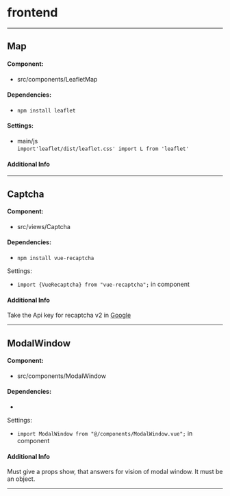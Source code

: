 # frontend
___
## Map
#### Component:
* src/components/LeafletMap

#### Dependencies:  
* ``npm install leaflet``

#### Settings:
* main/js  
``import'leaflet/dist/leaflet.css'
import L from 'leaflet' ``

#### Additional Info

___
## Captcha
#### Component:
* src/views/Captcha

#### Dependencies:  
* ``npm install vue-recaptcha``

Settings: 
* ``import {VueRecaptcha} from "vue-recaptcha";`` in component
#### Additional Info
Take the Api key for recaptcha v2 in [Google](https://developers.google.com/)
___
## ModalWindow
#### Component:
* src/components/ModalWindow

#### Dependencies:  
* 

Settings: 
* ``import ModalWindow from "@/components/ModalWindow.vue";`` in component
#### Additional Info
Must give a props show, that answers for vision of modal window. It must be an object. 
___